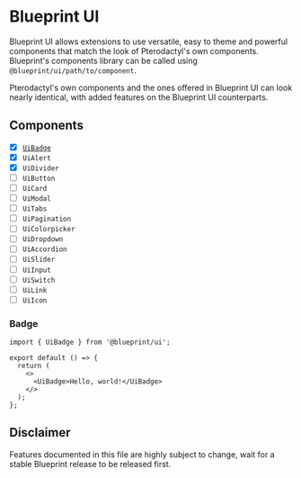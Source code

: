 # Blueprint UI

Blueprint UI allows extensions to use versatile, easy to theme and powerful components that match the look of Pterodactyl's own components. Blueprint's components library can be called using `@blueprint/ui/path/to/component`.

Pterodactyl's own components and the ones offered in Blueprint UI can look nearly identical, with added features on the Blueprint UI counterparts.

## Components

- [x] [`UiBadge`](#badge)
- [x] `UiAlert`
- [x] `UiDivider`
- [ ] `UiButton`
- [ ] `UiCard`
- [ ] `UiModal`
- [ ] `UiTabs`
- [ ] `UiPagination`
- [ ] `UiColorpicker`
- [ ] `UiDropdown`
- [ ] `UiAccordion`
- [ ] `UiSlider`
- [ ] `UiInput`
- [ ] `UiSwitch`
- [ ] `UiLink`
- [ ] `UiIcon`

### Badge

```tsx
import { UiBadge } from '@blueprint/ui';

export default () => {
  return (
    <>
      <UiBadge>Hello, world!</UiBadge>
    </>
  );
};
```

## Disclaimer

Features documented in this file are highly subject to change, wait for a stable Blueprint release to be released first.
